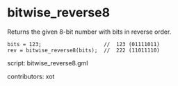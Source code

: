bitwise_reverse8
================

Returns the given 8-bit number with bits in reverse order.

    bits = 123;                    //  123 (01111011)
    rev = bitwise_reverse8(bits);  //  222 (11011110)  
    
script: bitwise_reverse8.gml

contributors: xot
